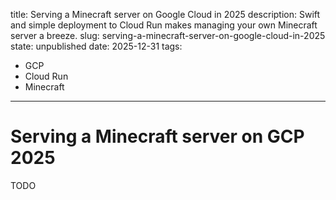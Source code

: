 title: Serving a Minecraft server on Google Cloud in 2025
description: 
    Swift and simple deployment to Cloud Run makes managing your own Minecraft
    server a breeze.
slug: serving-a-minecraft-server-on-google-cloud-in-2025
state: unpublished
date: 2025-12-31
tags:
- GCP
- Cloud Run
- Minecraft

--------------------------------------------------------------------------------

# Serving a Minecraft server on GCP 2025

TODO
